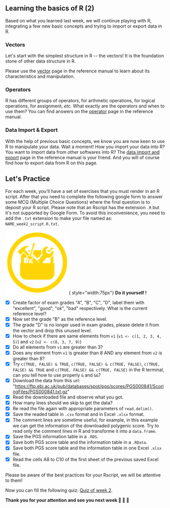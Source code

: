 ## Learning the basics of R (2)

Based on what you learned last week, we will continue playing with R,
integrating a few new basic concepts and trying to import or export data in R.

### Vectors

Let's start with the simplest structure in R -- the vectors!
It is the foundation stone of other data structure in R.

Please use the [vector](r01_vectors.md) page in the reference manual to learn about its characteristics and manipulation.

### Operators

R has different groups of operators, for arthmetic operations, for logical operations, for assignment, *etc.*
What exactly are the operators and when to use them?
You can find answers on the [operator](r02_operators.md) page in the reference manual.

### Data Import & Export

With the help of previous basic concepts, we know you are now keen to use R to manipulate your data.
Wait a moment! How you import your data into R? You want to import data from other softwares into R?
The [data import and export](r07_data_import_export.md) page in the reference manual is your friend.
And you will of course find how to export data from R on this page.


## Let's Practice

For each week, you'll have a set of exercises that you must render in an R script. 
After that you need to complete the following google form to answer some MCQ (Multiple
Choice Questions) where the final question is to deposit your R script.
Please note that an Rscript has the extension `.R` but it's not supported by Google Form.
To avoid this inconvenience, you need to add the `.txt` extension to make your file named as: `NAME_week2_script.R.txt`. 

![](images/toolbox-do-it-yourself.png){ style="width:75px"} **Do it yourself !**

- [x] Create factor of exam grades "A", "B", "C", "D", label them with "excellent", "good", "ok", "bad" respectively. What is the current reference level?
- [x] Now set the grade "B" as the reference level.
- [x] The grade "D" is no longer used in exam grades, please delete it from the vector and drop this unused level.
- [x] How to check if there are same elements from `v1` (`v1 <- c(1, 2, 3, 4, 5)`) and `v2` (`v2 <- c(8, 3, 7, 9)`)
- [x] Do all elements from `v1` are greater than 3?
- [x] Does any element from `v1` is greater than 8 AND any element from `v2` is greater than 8?
- [x] Try `c(TRUE, FALSE) & TRUE`, `c(TRUE, FALSE) & c(TRUE, FALSE)`, `c(TRUE, FALSE) && TRUE` and
`c(TRUE, FALSE) && c(TRUE, FALSE)` in the R terminal, can you tell how to use properly `&` and `&&`? 
- [x] Download the data from this url:
"https://ftp.ebi.ac.uk/pub/databases/spot/pgs/scores/PGS000841/ScoringFiles/PGS000841.txt.gz"
- [x] Read the downloaded file and observe what you got.
- [x] How many lines should we skip to get the data?
- [x] Re read the file again with appropriate parameters of `read.delim()`.
- [x] Save the readed table in `.csv` format and in Excel `.xlsx` format.
- [x] The comment lines are sometime useful, for example, in this example we can get the information of the downloaded polygenic score. Try to read only the comment lines in R and transforme it into a `data.frame`.
- [x] Save the PGS information table in a `.RDS`.
- [x] Save both PGS score table and the information table in a `.RData`.
- [x] Save both PGS score table and the information table in one Excel `.xlsx` file.
- [x] Read the cells A8 to C10 of the first sheet of the previous saved Excel file.

Please be aware of the best practices for your Rscript, we will be attentive to them!

Now you can fill the following quiz: [Quiz of week 2](https://forms.gle/GX4gkqkARvns1mrU6).


**Thank you for your attention and see you next week :clap: :clap: :clap:**